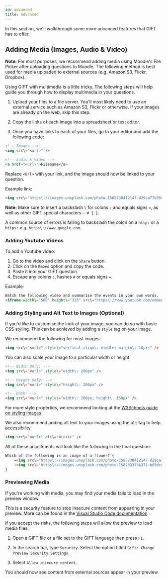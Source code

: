 ```yaml
---
id: advanced
title: Advanced
---
```


In this section, we'll walkthrough some more advanced features that GIFT has to offer.

## Adding Media (Images, Audio & Video)

**Note:** For most purposes, we recommend adding media using Moodle's File Picker after uploading questions to Moodle. The following method is best used for media uploaded to external sources (e.g. Amazon S3, Flickr, Dropbox).

Using GIFT with multimedia is a little tricky. The following steps will help guide you through how to display multimedia in your questions.

1. Upload your files to a file server. You'll most likely need to use an external service such as Amazon S3, Flickr or otherwise. If your images are already on the web, skip this step.

2. Copy the links of each image into a spreadsheet or text editor.

3. Once you have links to each of your files, go to your editor and add the following code:

```html
<!-- Images -->
<img src\="<url>" />

<!-- Audio & Video -->
<a href="<url>">Filename</a>
```

Replace `<url>` with your link, and the image should now be linked to your question.

Example link:

```html
<img src\="https\://images.unsplash.com/photo-1582738412147-d29ca77b95cc" />
```

**Note:** Make sure to insert a backslash `\` for colons `:` and equals signs `=`, as well as other GIFT special characters `~ # { }`. 

A common source of errors is failing to backslash the colon on a `http:` or a `https:` e.g. `https\://www.google.com`.

### Adding Youtube Videos

To add a Youtube video:

1. Go to the video and click on the `Share` button.
2. Click on the `Embed` option and copy the code.
3. Paste it into your GIFT question.
4. Escape any colons `:`, hashes `#` or equals signs `=`.

Example:

```html
Watch the following video and summarise the events in your own words.
<iframe width\="560" height\="315" src\="https\://www.youtube.com/embed/2fqYgNR6174" frameborder\="0" allow\="accelerometer; autoplay; encrypted-media; gyroscope; picture-in-picture" allowfullscreen></iframe> {}
```

### Adding Styling and Alt Text to Images (Optional)

If you'd like to customise the look of your image, you can do so with basic CSS styling. This can be achieved by adding a `style` tag on your image.

We recommend the following for most images:

```html
<img src\="<url>" style\="vertical-align\: middle; margin\: 10px;" />
```

You can also scale your image to a particular width or height:

```html
<!-- Width Only: -->
<img src\="<url>" style\="width\: 200px" />

<!-- Height Only: -->
<img src\="<url>" style\="height\: 200px" />

<!-- Both: -->
<img src\="<url>" style\="width\: 200px; height\: 150px" />
```

For more style properties, we recommend looking at the [W3Schools guide on styling images](https://www.w3schools.com/css/css3_images.asp).

We also recommend adding alt text to your images using the `alt` tag to help accessibility.

```html
<img src\="<url>" alt\="<text>" />
```

All of these adjustments will look like the following in the final question:

```html
Which of the following is an image of a flower? {
    =<img src\="https\://images.unsplash.com/photo-1582738412147-d29ca77b95cc" style\="vertical-align\: middle; margin\: 10px; height\: 250px" alt\="An image of a flower." />
    ~<img src\="https\://images.unsplash.com/photo-1582833736371-b69dcc852ce2?ixlib" style\="vertical-align\: middle; margin\: 10px; height\: 250px" alt\="A gap in the rocks" />
}
```

### Previewing Media

If you're working with media, you may find your media fails to load in the preview window. 

This is a security feature to stop insecure content from appearing in your preview. More can be found in the [Visual Studio Code documentation](https://code.visualstudio.com/docs/languages/markdown#_markdown-preview-security).

If you accept the risks, the following steps will allow the preview to load media files:

1. Open a GIFT file or a file set to the GIFT language then press `F1`. 

2. In the search bar, type `Security`. Select the option titled `Gift: Change Preview Security Settings`.

3. Select `Allow insecure content`.

You should now see content from external sources appear in your preview.